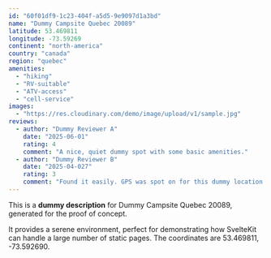 ```yaml
---
id: "60f01df9-1c23-404f-a5d5-9e9097d1a3bd"
name: "Dummy Campsite Quebec 20089"
latitude: 53.469811
longitude: -73.59269
continent: "north-america"
country: "canada"
region: "quebec"
amenities:
  - "hiking"
  - "RV-suitable"
  - "ATV-access"
  - "cell-service"
images:
  - "https://res.cloudinary.com/demo/image/upload/v1/sample.jpg"
reviews:
  - author: "Dummy Reviewer A"
    date: "2025-06-01"
    rating: 4
    comment: "A nice, quiet dummy spot with some basic amenities."
  - author: "Dummy Reviewer B"
    date: "2025-04-027"
    rating: 3
    comment: "Found it easily. GPS was spot on for this dummy location."
---
```


This is a **dummy description** for Dummy Campsite Quebec 20089, generated for the proof of concept.

It provides a serene environment, perfect for demonstrating how SvelteKit can handle a large number of static pages. The coordinates are 53.469811, -73.592690.
